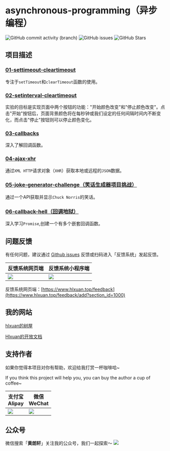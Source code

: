 # asynchronous-programming（异步编程）
![GitHub commit activity (branch)](https://img.shields.io/github/commit-activity/m/Hlxuan/asynchronous-programming) ![GitHub issues](https://img.shields.io/github/issues/Hlxuan/asynchronous-programming) ![GitHub Stars](https://img.shields.io/github/stars/Hlxuan/asynchronous-programming)

## 项目描述

### [01-settimeout-cleartimeout](./01-settimeout-cleartimeout/)
专注于`setTimeout`和`clearTimeout`函数的使用。

### [02-setinterval-cleartimeout](./02-setinterval-cleartimeout/)
实验的目标是实现页面中两个按钮的功能："开始颜色改变"和"停止颜色改变"。点击"开始"按钮后，页面背景颜色将在每秒钟或我们设定的任何间隔时间内不断变化，而点击"停止"按钮则可以停止颜色变化。

### [03-callbacks](./03-callbacks/)
深入了解回调函数。

### [04-ajax-xhr](./04-ajax-xhr/)
通过`XML HTTP`请求对象（`XHR`）获取本地或远程的`JSON`数据。

### [05-joke-generator-challenge（笑话生成器项目挑战）](./05-joke-generator-challenge/)
通过一个API获取并显示`Chuck Norris`的笑话。

### [06-callback-hell（回调地狱）](./06-callback-hell/)
深入学习`Promise`,创建一个有多个嵌套回调函数。


## 问题反馈

有任何问题，建议通过 [Github issues](https://github.com/Hlxuan/asynchronous-programming/issues) 反馈或扫码进入「反馈系统」发起反馈。

| 反馈系统网页端                                             | 反馈系统小程序端                                                   |
| ---------------------------------------------------------- | ------------------------------------------------------------------ |
| ![](https://res.hlxuan.top/opendoc/feedback/web/other.png) | ![](https://res.hlxuan.top/opendoc/feedback/miniprogram/other.png) |

反馈系统网页端：[https://www.hlxuan.top/feedback](https://www.hlxuan.top/feedback/add?section_id=1000)


## 我的网站
[hlxuan的树屋](https://www.hlxuan.top)

[Hlxuan的开放文档](https://docs.hlxuan.top)


## 支持作者

如果你觉得本项目对你有帮助，欢迎给我打赏一杯咖啡哈~

If you think this project will help you, you can buy the author a cup of coffee~


| 支付宝<br>Alipay                                              | 微信<br>WeChat                                                |
| ------------------------------------------------------------- | ------------------------------------------------------------- |
| ![](https://res.hlxuan.top/opendoc/support-author/alipay.png) | ![](https://res.hlxuan.top/opendoc/support-author/weixin.png) |


## 公众号
微信搜索「**黄朗轩**」关注我的公众号，我们一起探索～
![](https://res.hlxuan.top/opendoc/gzh-banner.png)